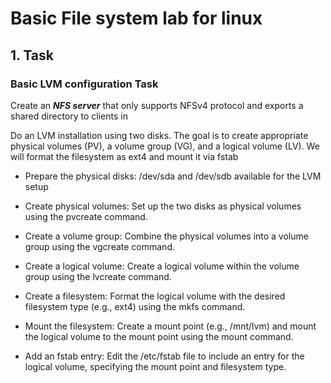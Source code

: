 # Basic File system lab for linux

## 1. Task

### Basic LVM configuration Task

Create an ***NFS server*** that only supports NFSv4 protocol and exports a shared directory to clients in

Do an LVM installation using two disks. The goal is to create appropriate physical volumes (PV), a volume group (VG), and a logical volume (LV). We will format the filesystem as ext4 and mount it via fstab

- Prepare the physical disks: /dev/sda and /dev/sdb available for the LVM setup

- Create physical volumes: Set up the two disks as physical volumes using the pvcreate command.

- Create a volume group: Combine the physical volumes into a volume group using the vgcreate command.

- Create a logical volume: Create a logical volume within the volume group using the lvcreate command.

- Create a filesystem: Format the logical volume with the desired filesystem type (e.g., ext4) using the mkfs command.

- Mount the filesystem: Create a mount point (e.g., /mnt/lvm) and mount the logical volume to the mount point using the mount command.

- Add an fstab entry: Edit the /etc/fstab file to include an entry for the logical volume, specifying the mount point and filesystem type. 